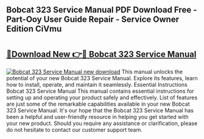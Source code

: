 ## Bobcat 323 Service Manual PDF Download Free - Part-Ooy User Guide Repair - Service Owner Edition CiVmu

# <h2><a href="http://bc29124.oget.top/?id=Bobcat+323+Service+Manual">🔗Download New 👉🔴 Bobcat 323 Service Manual</a></h2>

[![Bobcat 323 Service Manual new download](https://i.imgur.com/5g1atiW.png)](http://bc29124.oget.top/?id=Bobcat+323+Service+Manual)
This manual unlocks the potential of your new Bobcat 323 Service Manual. Explore its features, learn how to install, operate, and maintain it seamlessly. Essential Instructions Bobcat 323 Service Manual This manual contains essential instructions for setting up and operating your product safely and effectively. List of features are just some of the remarkable capabilities available in your new Bobcat 323 Service Manual. It's our hope that the Bobcat 323 Service Manual has been a helpful and user-friendly resource in helping you get started with your new product. Should you require any assistance or clarification, please do not hesitate to contact our customer support team.

